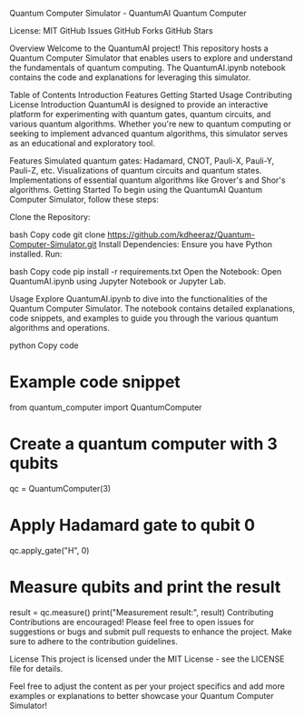 Quantum Computer Simulator - QuantumAI
Quantum Computer

License: MIT
GitHub Issues
GitHub Forks
GitHub Stars

Overview
Welcome to the QuantumAI project! This repository hosts a Quantum Computer Simulator that enables users to explore and understand the fundamentals of quantum computing. The QuantumAI.ipynb notebook contains the code and explanations for leveraging this simulator.

Table of Contents
Introduction
Features
Getting Started
Usage
Contributing
License
Introduction
QuantumAI is designed to provide an interactive platform for experimenting with quantum gates, quantum circuits, and various quantum algorithms. Whether you're new to quantum computing or seeking to implement advanced quantum algorithms, this simulator serves as an educational and exploratory tool.

Features
Simulated quantum gates: Hadamard, CNOT, Pauli-X, Pauli-Y, Pauli-Z, etc.
Visualizations of quantum circuits and quantum states.
Implementations of essential quantum algorithms like Grover's and Shor's algorithms.
Getting Started
To begin using the QuantumAI Quantum Computer Simulator, follow these steps:

Clone the Repository:

bash
Copy code
git clone https://github.com/kdheeraz/Quantum-Computer-Simulator.git
Install Dependencies:
Ensure you have Python installed. Run:

bash
Copy code
pip install -r requirements.txt
Open the Notebook:
Open QuantumAI.ipynb using Jupyter Notebook or Jupyter Lab.

Usage
Explore QuantumAI.ipynb to dive into the functionalities of the Quantum Computer Simulator. The notebook contains detailed explanations, code snippets, and examples to guide you through the various quantum algorithms and operations.

python
Copy code
# Example code snippet
from quantum_computer import QuantumComputer

# Create a quantum computer with 3 qubits
qc = QuantumComputer(3)

# Apply Hadamard gate to qubit 0
qc.apply_gate("H", 0)

# Measure qubits and print the result
result = qc.measure()
print("Measurement result:", result)
Contributing
Contributions are encouraged! Please feel free to open issues for suggestions or bugs and submit pull requests to enhance the project. Make sure to adhere to the contribution guidelines.

License
This project is licensed under the MIT License - see the LICENSE file for details.

Feel free to adjust the content as per your project specifics and add more examples or explanations to better showcase your Quantum Computer Simulator!
